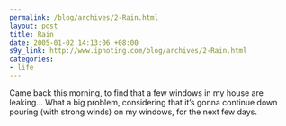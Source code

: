```yaml
--- 
permalink: /blog/archives/2-Rain.html
layout: post
title: Rain
date: 2005-01-02 14:13:06 +08:00
s9y_link: http://www.iphoting.com/blog/archives/2-Rain.html
categories: 
- life
---
```

<p class="break"><p>Came back this morning, to find that a few windows in my house are leaking... What a big problem, considering that it&#8217;s gonna continue down pouring (with strong winds) on my windows, for the next few days.</p></p>
